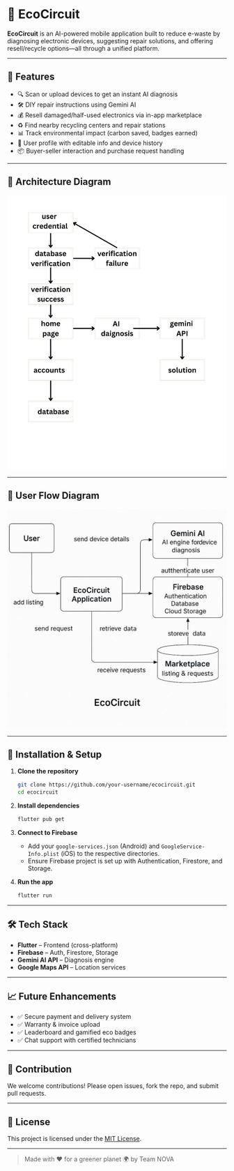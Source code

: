 # 🌿 EcoCircuit

**EcoCircuit** is an AI-powered mobile application built to reduce e-waste by diagnosing electronic devices, suggesting repair solutions, and offering resell/recycle options—all through a unified platform.

---

## 🚀 Features

- 🔍 Scan or upload devices to get an instant AI diagnosis
- 🛠 DIY repair instructions using Gemini AI
- 💰 Resell damaged/half-used electronics via in-app marketplace
- ♻️ Find nearby recycling centers and repair stations
- 📊 Track environmental impact (carbon saved, badges earned)
- 👤 User profile with editable info and device history
- 📦 Buyer-seller interaction and purchase request handling

---

## 🧠 Architecture Diagram

<img src="image2.jpg" alt="Architecture Diagram" width="600"/>

---

## 🔁 User Flow Diagram

<img src="image1.jpg" alt="User Flow Diagram" width="600"/>


---

## 🧪 Installation & Setup

1. **Clone the repository**
   ```bash
   git clone https://github.com/your-username/ecocircuit.git
   cd ecocircuit
   ```

2. **Install dependencies**
   ```bash
   flutter pub get
   ```

3. **Connect to Firebase**
   - Add your `google-services.json` (Android) and `GoogleService-Info.plist` (iOS) to the respective directories.
   - Ensure Firebase project is set up with Authentication, Firestore, and Storage.

4. **Run the app**
   ```bash
   flutter run
   ```

---

## 🛠 Tech Stack

- **Flutter** – Frontend (cross-platform)
- **Firebase** – Auth, Firestore, Storage
- **Gemini AI API** – Diagnosis engine
- **Google Maps API** – Location services

---

## 📈 Future Enhancements

- ✅ Secure payment and delivery system
- ✅ Warranty & invoice upload
- ✅ Leaderboard and gamified eco badges
- ✅ Chat support with certified technicians

---

## 🤝 Contribution

We welcome contributions! Please open issues, fork the repo, and submit pull requests.

---

## 📄 License

This project is licensed under the [MIT License](LICENSE).

---

> Made with ❤️ for a greener planet 🌍 by Team NOVA
